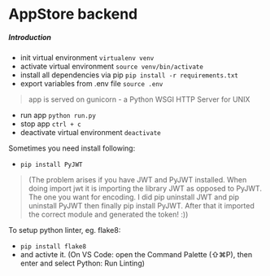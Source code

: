 # AppStore backend

##### Introduction
* init virtual environment `virtualenv venv`
* activate virtual environment `source venv/bin/activate`
* install all dependencies via pip `pip install -r requirements.txt`
* export variables from .env file `source .env`
> app is served on gunicorn - a Python WSGI HTTP Server for UNIX
* run app `python run.py`
* stop app `ctrl + c`
* deactivate virtual environment `deactivate`

Sometimes you need install following:
* `pip install PyJWT`

> (The problem arises if you have JWT and PyJWT installed. When doing import jwt it is importing the library JWT as opposed to PyJWT. The one you want for encoding. I did pip uninstall JWT and pip uninstall PyJWT then finally pip install PyJWT. After that it imported the correct module and generated the token! :))

To setup python linter, eg. flake8:
* `pip install flake8`
* and activte it. (On VS Code: open the Command Palette (⇧⌘P), then enter and select Python: Run Linting)